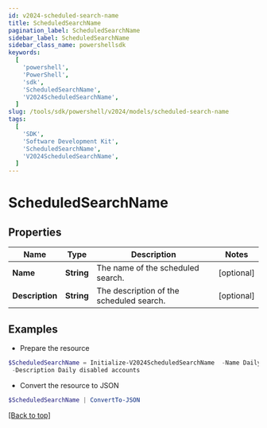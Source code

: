 ```yaml
---
id: v2024-scheduled-search-name
title: ScheduledSearchName
pagination_label: ScheduledSearchName
sidebar_label: ScheduledSearchName
sidebar_class_name: powershellsdk
keywords:
  [
    'powershell',
    'PowerShell',
    'sdk',
    'ScheduledSearchName',
    'V2024ScheduledSearchName',
  ]
slug: /tools/sdk/powershell/v2024/models/scheduled-search-name
tags:
  [
    'SDK',
    'Software Development Kit',
    'ScheduledSearchName',
    'V2024ScheduledSearchName',
  ]
---
```


# ScheduledSearchName

## Properties

| Name | Type | Description | Notes |
| --- | --- | --- | --- |
| **Name** | **String** | The name of the scheduled search. | [optional] |
| **Description** | **String** | The description of the scheduled search. | [optional] |

## Examples

- Prepare the resource

```powershell
$ScheduledSearchName = Initialize-V2024ScheduledSearchName  -Name Daily disabled accounts `
 -Description Daily disabled accounts
```

- Convert the resource to JSON

```powershell
$ScheduledSearchName | ConvertTo-JSON
```

[[Back to top]](#)
